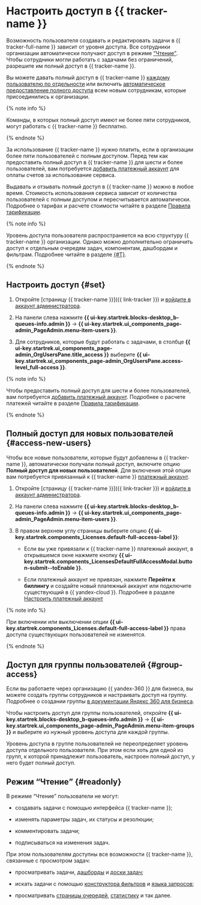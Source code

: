 # Настроить доступ в {{ tracker-name }}

Возможность пользователя создавать и редактировать задачи в {{ tracker-full-name }} зависит от уровня доступа. Все сотрудники организации автоматически получают доступ в режиме [<q>Чтение</q>](#readonly). Чтобы сотрудники могли работать с задачами без ограничений, разрешите им полный доступ в {{ tracker-name }}. 

Вы можете давать полный доступ в {{ tracker-name }} [каждому пользователю по отдельности](#set) или включить [автоматическое предоставление полного доступа](#access-new-users) всем новым сотрудникам, которые присоединились к организации.

{% note info %}

Команды, в которых полный доступ имеют не более пяти сотрудников, могут работать с {{ tracker-name }} бесплатно.

{% endnote %}

За использование {{ tracker-name }} нужно платить, если в организации более пяти пользователей с полным доступом. Перед тем как предоставить полный доступ в {{ tracker-name }} для шести и более пользователей, вам потребуется [добавить платежный аккаунт](#billing) для оплаты счетов за использование сервиса.

Выдавать и отзывать полный доступ в {{ tracker-name }} можно в любое время. Стоимость использования сервиса зависит от количества пользователей с полным доступом и  пересчитывается автоматически. Подробнее о тарифах и расчете стоимости читайте в разделе [Правила тарификации](pricing.md).

{% note info %}

Уровень доступа пользователя распространяется на всю структуру {{ tracker-name }} организации. Однако можно дополнительно ограничить доступ к отдельным очередям задач, компонентам, дашбордам и фильтрам. Подробнее читайте в разделе [{#T}](role-model.md).

{% endnote %}


## Настроить доступ {#set}

1. Откройте [страницу {{ tracker-name }}]({{ link-tracker }}) и [войдите в аккаунт администратора](user/login.md).

1. На панели слева нажмите **{{ ui-key.startrek.blocks-desktop_b-queues-info.admin }}** → **{{ ui-key.startrek.ui_components_page-admin_PageAdmin.menu-item-users }}**.

1. Для сотрудников, которые будут работать с задачами, в столбце **{{ ui-key.startrek.ui_components_page-admin_OrgUsersPane.title_access }}** выберите **{{ ui-key.startrek.ui_components_page-admin_OrgUsersPane.access-level_full-access }}**. 

{% note info %}

Чтобы предоставить полный доступ для шести и более пользователей, вам потребуется [добавить платежный аккаунт](#billing). Подробнее о расчете платежей читайте в разделе [Правила тарификации](pricing.md).

{% endnote %}


## Полный доступ для новых пользователей {#access-new-users}

Чтобы все новые пользователи, которые будут добавлены в {{ tracker-name }}, автоматически получали полный доступ, включите опцию **Полный доступ для новых пользователей**. Для включения этой опции вам потребуется привязанный к {{ tracker-name }} [платежный аккаунт](#billing).

1. Откройте [страницу {{ tracker-name }}]({{ link-tracker }}) и [войдите в аккаунт администратора](user/login.md).

1. На панели слева нажмите **{{ ui-key.startrek.blocks-desktop_b-queues-info.admin }}** → **{{ ui-key.startrek.ui_components_page-admin_PageAdmin.menu-item-users }}**.

1. В правом верхнем углу страницы выберите опцию **{{ ui-key.startrek.components_Licenses.default-full-access-label }}**:

   - Если вы уже привязали к {{ tracker-name }} платежный аккаунт, в открывшемся окне нажмите кнопку **{{ ui-key.startrek.components_LicensesDefaultFullAccessModal.button-submit--toEnable }}**.

   - Если платежный аккаунт не привязан, нажмите **Перейти к биллингу** и создайте новый платежный аккаунт или подключите существующий в {{ yandex-cloud }}. Подробнее в разделе [Настроить платежный аккаунт](billing-account.md)

{% note info %}

При включении или выключении опции **{{ ui-key.startrek.components_Licenses.default-full-access-label }}** права доступа существующих пользователей не изменятся.

{% endnote %}

## Доступ для группы пользователей {#group-access}

Если вы работаете через организацию {{ yandex-360 }} для бизнеса, вы можете создать группы сотрудников и настраивать доступ на группу. Подробнее о создании группы [в документации Яндекс 360 для бизнеса](https://yandex.ru/support/business/projects.html).

Чтобы настроить доступ для группы пользователей, откройте **{{ ui-key.startrek.blocks-desktop_b-queues-info.admin }}** → **{{ ui-key.startrek.ui_components_page-admin_PageAdmin.menu-item-groups }}** и выберите из нужный уровень доступа для каждой группы.

Уровень доступа в группе пользователей не переопределяет уровень доступа отдельного пользователя. При этом если хоть для одной из групп, к которой принадлежит пользователь, настроен полный доступ, у него будет полный доступ.

## Режим <q>Чтение</q> {#readonly}

В режиме <q>Чтение</q> пользователи не могут:

- создавать задачи с помощью интерфейса {{ tracker-name }};

- изменять параметры задач, их статусы и резолюции;

- комментировать задачи;

- подписываться на изменения задач.

При этом пользователям доступны все возможности {{ tracker-name }}, связанные с просмотром задач:

- просматривать задачи, [дашборды](user/dashboard.md) и [доски задач](manager/agile.md#sec_boards);

- искать задачи с помощью [конструктора фильтров](user/create-filter.md) и [языка запросов](user/query-filter.md);

- просматривать [страницы очередей](manager/quick-filters.md), [статистику](manager/statistics.md) и так далее.

